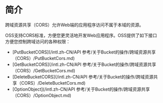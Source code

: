 # 简介

跨域资源共享（CORS）允许Web端的应用程序访问不属于本域的资源。

OSS支持CORS标准，方便您更灵活地开发Web应用程序。OSS提供了如下接口方便您控制跨域访问的各种权限：

-   [PutBucketCORS](/intl.zh-CN/API 参考/关于Bucket的操作/跨域资源共享（CORS）/PutBucketCors.md)
-   [GetBucketCORS](/intl.zh-CN/API 参考/关于Bucket的操作/跨域资源共享（CORS）/GetBucketCors.md)
-   [DeleteBucketCORS](/intl.zh-CN/API 参考/关于Bucket的操作/跨域资源共享（CORS）/DeleteBucketCors.md)
-   [OptionObject](/intl.zh-CN/API 参考/关于Bucket的操作/跨域资源共享（CORS）/OptionObject.md)


